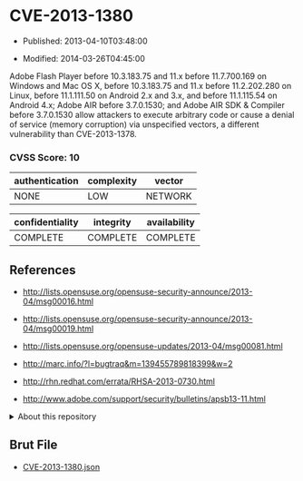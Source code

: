 # CVE-2013-1380

- Published: 2013-04-10T03:48:00

- Modified: 2014-03-26T04:45:00

Adobe Flash Player before 10.3.183.75 and 11.x before 11.7.700.169 on Windows and Mac OS X, before 10.3.183.75 and 11.x before 11.2.202.280 on Linux, before 11.1.111.50 on Android 2.x and 3.x, and before 11.1.115.54 on Android 4.x; Adobe AIR before 3.7.0.1530; and Adobe AIR SDK & Compiler before 3.7.0.1530 allow attackers to execute arbitrary code or cause a denial of service (memory corruption) via unspecified vectors, a different vulnerability than CVE-2013-1378.

### CVSS Score: **10**

| authentication | complexity | vector |
| --- | --- | --- |
| NONE | LOW | NETWORK |

| confidentiality | integrity | availability |
| --- | --- | --- |
| COMPLETE | COMPLETE | COMPLETE |

## References

* http://lists.opensuse.org/opensuse-security-announce/2013-04/msg00016.html

* http://lists.opensuse.org/opensuse-security-announce/2013-04/msg00019.html

* http://lists.opensuse.org/opensuse-updates/2013-04/msg00081.html

* http://marc.info/?l=bugtraq&m=139455789818399&w=2

* http://rhn.redhat.com/errata/RHSA-2013-0730.html

* http://www.adobe.com/support/security/bulletins/apsb13-11.html

<details>
<summary>About this repository</summary> 

  This repository is part of the project [Live Hack CVE](https://github.com/Live-Hack-CVE). Main website can be found [www.live-hack.org](https://www.live-hack.org) 
  
  Made by [Sn0wAlice](https://github.com/Sn0wAlice) for the people that care about security and need to have a feed of the latest CVEs. Hope you enjoy it, don't forget to star the repo and follow me on [Twitter](https://twitter.com/Sn0wAlice) and [Github](https://github.com/Sn0wAlice). And that is my [personnal website](https://www.alice-snow.me/)

  - [Home Page](https://github.com/Live-Hack-CVE)
  - [Framework](https://github.com/Live-Hack-CVE/cve-framework)
  - [CVE database](https://github.com/Live-Hack-CVE/full_database)
  - [Changelog](https://github.com/Live-Hack-CVE/Changelog)
</details>

## Brut File

* [CVE-2013-1380.json](https://raw.githubusercontent.com/Live-Hack-CVE/full_database/main/cves/2013/CVE-2013-1380.json)

